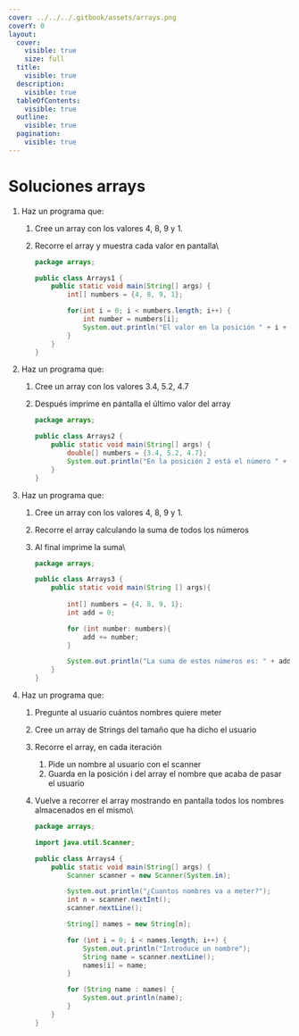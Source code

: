 ```yaml
---
cover: ../../../.gitbook/assets/arrays.png
coverY: 0
layout:
  cover:
    visible: true
    size: full
  title:
    visible: true
  description:
    visible: true
  tableOfContents:
    visible: true
  outline:
    visible: true
  pagination:
    visible: true
---
```


# Soluciones arrays

1. Haz un programa que:
   1. Cree un array con los valores 4, 8, 9 y 1.
   2.  Recorre el array y muestra cada valor en pantalla\


       ```java
       package arrays;

       public class Arrays1 {
           public static void main(String[] args) {
               int[] numbers = {4, 8, 9, 1};

               for(int i = 0; i < numbers.length; i++) {
                   int number = numbers[i];
                   System.out.println("El valor en la posición " + i + " es " + number);
               }
           }
       }
       ```
2. Haz un programa que:
   1. Cree un array con los valores 3.4, 5.2, 4.7
   2.  Después imprime en pantalla el último valor del array

       ```java
       package arrays;

       public class Arrays2 {
           public static void main(String[] args) {
               double[] numbers = {3.4, 5.2, 4.7};
               System.out.println("En la posición 2 está el número " + numbers[numbers.length - 1]);
           }
       }
       ```
3. Haz un programa que:
   1. Cree un array con los valores 4, 8, 9 y 1.
   2. Recorre el array calculando la suma de todos los números
   3.  Al final imprime la suma\


       ```java
       package arrays;

       public class Arrays3 {
           public static void main(String [] args){
               
               int[] numbers = {4, 8, 9, 1};
               int add = 0;

               for (int number: numbers){
                   add += number;
               }

               System.out.println("La suma de estos números es: " + add);
           }
       } 
       ```
4. Haz un programa que:
   1. Pregunte al usuario cuántos nombres quiere meter
   2. Cree un array de Strings del tamaño que ha dicho el usuario
   3. Recorre el array, en cada iteración
      1. Pide un nombre al usuario con el scanner
      2. Guarda en la posición i del array el nombre que acaba de pasar el usuario
   4.  Vuelve a recorrer el array mostrando en pantalla todos los nombres almacenados en el mismo\


       ```java
       package arrays;

       import java.util.Scanner;

       public class Arrays4 {
           public static void main(String[] args) {
               Scanner scanner = new Scanner(System.in);

               System.out.println("¿Cuantos nombres va a meter?");
               int n = scanner.nextInt();
               scanner.nextLine();

               String[] names = new String[n];

               for (int i = 0; i < names.length; i++) {
                   System.out.println("Introduce un nombre");
                   String name = scanner.nextLine();
                   names[i] = name;
               }

               for (String name : names) {
                   System.out.println(name);
               }
           }
       }
       ```
